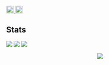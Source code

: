 <p align="left">
  <a href="https://github.com/Yuffter">
    <img height="20" src="https://komarev.com/ghpvc/?username=Yuffter" />
  </a>
  <a href="https://github.com/Yuffter">
    <img height="20" src="https://img.shields.io/github/followers/Yuffter?label=follow&logo=github&style=flat" />
  </a>
  </a>
</p>

## Stats
![](http://github-profile-summary-cards.vercel.app/api/cards/profile-details?username=Yuffter&theme=gruvbox)
![](http://github-profile-summary-cards.vercel.app/api/cards/stats?username=Yuffter&theme=gruvbox)
![](http://github-profile-summary-cards.vercel.app/api/cards/productive-time?username=Yuffter&theme=gruvbox&utcOffset=9)

<p align="center">
  <a href="https://skillicons.dev">
    <img src="https://skillicons.dev/icons?i=git,kubernetes,docker,c,vim" />
  </a>
</p>
